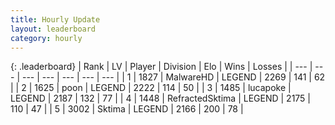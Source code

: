```yaml
---
title: Hourly Update
layout: leaderboard
category: hourly
---
```


{: .leaderboard}
| Rank | LV | Player | Division | Elo | Wins | Losses |
| --- | --- | --- | --- | --- | --- | --- |
| <span data-change="0">1</span> | 1827 | <span title="ID: 261794">MalwareHD</span> | LEGEND | <span data-change="0">2269</span> | <span data-change="0">141</span> | <span data-change="0">62</span> |
| <span data-change="0">2</span> | 1625 | <span title="ID: 540690">poon</span> | LEGEND | <span data-change="0">2222</span> | <span data-change="0">114</span> | <span data-change="0">50</span> |
| <span data-change="0">3</span> | 1485 | <span title="ID: 41925">lucapoke</span> | LEGEND | <span data-change="0">2187</span> | <span data-change="0">132</span> | <span data-change="0">77</span> |
| <span data-change="0">4</span> | 1448 | <span title="ID: 402846">RefractedSktima</span> | LEGEND | <span data-change="0">2175</span> | <span data-change="0">110</span> | <span data-change="0">47</span> |
| <span data-change="0">5</span> | 3002 | <span title="ID: 353063">Sktima</span> | LEGEND | <span data-change="0">2166</span> | <span data-change="0">200</span> | <span data-change="0">78</span> |